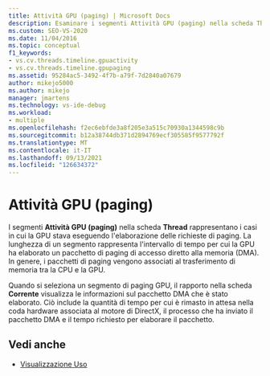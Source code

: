 ```yaml
---
title: Attività GPU (paging) | Microsoft Docs
description: Esaminare i segmenti Attività GPU (paging) nella scheda Thread del visualizzatore di concorrenza. I segmenti rappresentano i momenti in cui la GPU stava elaborando le richieste di paging.
ms.custom: SEO-VS-2020
ms.date: 11/04/2016
ms.topic: conceptual
f1_keywords:
- vs.cv.threads.timeline.gpuactivity
- vs.cv.threads.timeline.gpupaging
ms.assetid: 95284ac5-3492-4f7b-a79f-7d2840a07679
author: mikejo5000
ms.author: mikejo
manager: jmartens
ms.technology: vs-ide-debug
ms.workload:
- multiple
ms.openlocfilehash: f2ec6ebfde3a8f205e3a515c70930a1344598c9b
ms.sourcegitcommit: b12a38744db371d2894769ecf305585f9577792f
ms.translationtype: MT
ms.contentlocale: it-IT
ms.lasthandoff: 09/13/2021
ms.locfileid: "126634372"
---
```

# <a name="gpu-activity-paging"></a>Attività GPU (paging)
I segmenti **Attività GPU (paging)** nella scheda **Thread** rappresentano i casi in cui la GPU stava eseguendo l'elaborazione delle richieste di paging.  La lunghezza di un segmento rappresenta l'intervallo di tempo per cui la GPU ha elaborato un pacchetto di paging di accesso diretto alla memoria (DMA). In genere, i pacchetti di paging vengono associati al trasferimento di memoria tra la CPU e la GPU.

 Quando si seleziona un segmento di paging GPU, il rapporto nella scheda **Corrente** visualizza le informazioni sul pacchetto DMA che è stato elaborato. Ciò include la quantità di tempo per cui è rimasto in attesa nella coda hardware associata al motore di DirectX, il processo che ha inviato il pacchetto DMA e il tempo richiesto per elaborare il pacchetto.

## <a name="see-also"></a>Vedi anche
- [Visualizzazione Uso](../profiling/utilization-view.md)